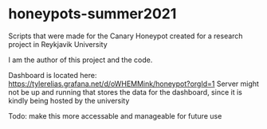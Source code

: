 # honeypots-summer2021
Scripts that were made for the Canary Honeypot created for a research project in Reykjavik University

I am the author of this project and the code.

Dashboard is located here: https://tylerelias.grafana.net/d/oWHEMMink/honeypot?orgId=1
Server might not be up and running that stores the data for the dashboard, since it is kindly being hosted by the university


Todo: make this more accessable and manageable for future use
